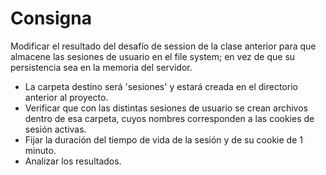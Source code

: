 # Consigna

Modificar el resultado del desafío de session de la clase anterior para que almacene las sesiones de usuario en el file system; en vez de que su persistencia sea en la memoria del servidor.

- La carpeta destino será 'sesiones' y estará creada en el directorio anterior al proyecto.
- Verificar que con las distintas sesiones de usuario se crean archivos dentro de esa carpeta, cuyos nombres corresponden a las cookies de sesión activas.
- Fijar la duración del tiempo de vida de la sesión y de su cookie de 1 minuto. 
- Analizar los resultados.
